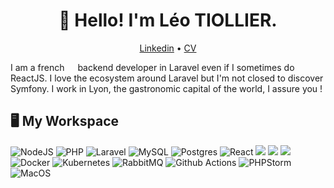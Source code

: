 <h1 align="center">👋 Hello! I'm Léo TIOLLIER.</h1>

<p align="center">
  <a href="https://www.linkedin.com/in/ltiollier/" target="_blank">Linkedin</a> •
  <a href="https://github.com/LTiollier/LTiollier/blob/main/CV.pdf" target="_blank">CV</a>
</p>

<p>
  I am a french <img src="https://cdn-icons-png.flaticon.com/512/197/197560.png" width="13"/> backend developer in Laravel even if I sometimes do ReactJS. I love the ecosystem around Laravel but I'm not closed to discover Symfony. I work in Lyon, the gastronomic capital of the world, I assure you !
</p>

<h2>🖥️ My Workspace</h2>
<p>
  <img alt="NodeJS" src="https://img.shields.io/badge/node.js-6DA55F?style=for-the-badge&logo=node.js&logoColor=white" />
  <img alt="PHP" src="https://img.shields.io/badge/PHP-%23777BB4.svg?style=flat-square&logo=php&logoColor=white" />
  <img alt="Laravel" src="https://img.shields.io/badge/-Laravel-FF2D20?style=flat-square&logo=laravel&logoColor=white" />
  <img alt="MySQL" src="https://img.shields.io/badge/-MySQL-00000F?style=flat-square&logo=mysql&logoColor=white" />
  <img alt="Postgres" src="https://img.shields.io/badge/postgres-%23316192.svg?style=for-the-badge&logo=postgresql&logoColor=white" />
  <img alt="React" src="https://img.shields.io/badge/-React-%2320232a.svg?style=flat-square&logo=react&logoColor=white" />
  <img alt"MUI" src="https://img.shields.io/badge/-MUI-%230081CB.svg?style=flat-square&logo=mui&logoColor=white" />
  <img alt"VusJS" src="https://img.shields.io/badge/-Vuejs-%2335495e.svg?style=flat-square&logo=vuedotjs&logoColor=%234FC08D" />
  <img alt"Vuetify" src="https://img.shields.io/badge/-Vuetify-1867C0?style=flat-square&logo=vuetify&logoColor=AEDDFF" />
  <img alt="Docker" src="https://img.shields.io/badge/-Docker-46a2f1?style=flat-square&logo=docker&logoColor=white" />
  <img alt="Kubernetes" src="https://img.shields.io/badge/kubernetes-%23326ce5.svg?style=for-the-badge&logo=kubernetes&logoColor=white" />
  <img alt="RabbitMQ" src="https://img.shields.io/badge/Rabbitmq-FF6600?style=for-the-badge&logo=rabbitmq&logoColor=white" />
  <img alt="Github Actions" src="https://img.shields.io/badge/-Github_Actions-2088FF?style=flat-square&logo=github-actions&logoColor=white" />
  <img alt="PHPStorm" src="https://img.shields.io/badge/-Phpstorm-143?style=flat-square&logo=phpstorm&logoColor=black&color=black&labelColor=darkorchid" />
  <img alt="MacOS" src="https://img.shields.io/badge/Mac%20OS-000000?style=flat-square&logo=macos&logoColor=F0F0F0" />
</p>
